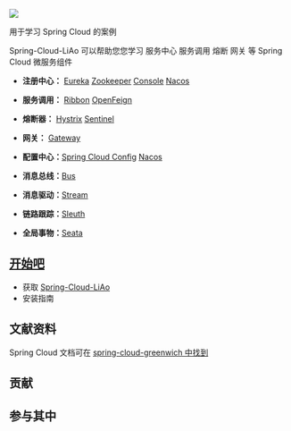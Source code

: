 ![](https://qlogo4.store.qq.com/qzone/2272963013/2272963013/30?1556440168g)

用于学习 Spring Cloud 的案例

Spring-Cloud-LiAo 可以帮助您您学习 服务中心 服务调用 熔断 网关 等 Spring Cloud 微服务组件

- **注册中心：** [Eureka](https://note.youdao.com/ynoteshare1/index.html?id=5eefa6a526e5e95b4dc3a0035016d0dc&type=notebook#/51C495699A254C2AA0074CFD65D4D9ED)	[Zookeeper](https://note.youdao.com/ynoteshare1/index.html?id=5eefa6a526e5e95b4dc3a0035016d0dc&type=notebook#/63B998CE25E4444BA4EADC9C6EACD798)	[Console](https://note.youdao.com/ynoteshare1/index.html?id=5eefa6a526e5e95b4dc3a0035016d0dc&type=notebook#/71BA48C5C4F84787AC57411820E2DED5)	[Nacos](https://note.youdao.com/ynoteshare1/index.html?id=5eefa6a526e5e95b4dc3a0035016d0dc&type=notebook#/DAC5B1B62D164F5DB03F2EEDB44376E6)

- **服务调用：** [Ribbon](https://note.youdao.com/ynoteshare1/index.html?id=5eefa6a526e5e95b4dc3a0035016d0dc&type=notebook#/BFE6B18F43094D31B4D5FF548DF4408A)	[OpenFeign](https://note.youdao.com/ynoteshare1/index.html?id=5eefa6a526e5e95b4dc3a0035016d0dc&type=notebook#/85E41ECAA88647D196445514B7CDAFDF)
- **熔断器：** [Hystrix](https://note.youdao.com/ynoteshare1/index.html?id=5eefa6a526e5e95b4dc3a0035016d0dc&type=notebook#/619CDA764A634CC5A9292645B065156C)	[Sentinel](https://note.youdao.com/ynoteshare1/index.html?id=5eefa6a526e5e95b4dc3a0035016d0dc&type=notebook#/55269410A8364FA5B66FCA39E55872E0)
- **网关：** [Gateway](https://note.youdao.com/ynoteshare1/index.html?id=5eefa6a526e5e95b4dc3a0035016d0dc&type=notebook#/CB49CF8F274646CE950DB3CEBFE9927D)
- **配置中心：**[Spring Cloud Config](https://note.youdao.com/ynoteshare1/index.html?id=5eefa6a526e5e95b4dc3a0035016d0dc&type=notebook#/0CD029DFEEE6410ABBFBD13EA64B7E1F)	[Nacos](https://note.youdao.com/ynoteshare1/index.html?id=5eefa6a526e5e95b4dc3a0035016d0dc&type=notebook#/DAC5B1B62D164F5DB03F2EEDB44376E6)
- **消息总线：**[Bus](https://note.youdao.com/ynoteshare1/index.html?id=5eefa6a526e5e95b4dc3a0035016d0dc&type=notebook#/4B1F783DE51D4F3BA2C4A59EDA60131D)
- **消息驱动：**[Stream](https://note.youdao.com/ynoteshare1/index.html?id=5eefa6a526e5e95b4dc3a0035016d0dc&type=notebook#/DECD9C8B40A74A4CB01CBDBE9ECA5C1A)
- **链路跟踪：**[Sleuth](https://note.youdao.com/ynoteshare1/index.html?id=5eefa6a526e5e95b4dc3a0035016d0dc&type=notebook#/36D94E7AE004413494A76F16E43E3508)
- **全局事物：**[Seata](https://note.youdao.com/ynoteshare1/index.html?id=5eefa6a526e5e95b4dc3a0035016d0dc&type=notebook#/16371BCC6A9D40B4ACA37A08162DB713)



## [开始吧](https://note.youdao.com/ynoteshare1/index.html?id=5eefa6a526e5e95b4dc3a0035016d0dc&type=notebook#/1151F3BCA1DA483C80C6E0F266329501)



- 获取 [Spring-Cloud-LiAo](https://github.com/LiAo-One/spring-cloud-liao)
- 安装指南



## 文献资料

Spring Cloud 文档可在 [spring-cloud-greenwich 中找到](https://www.springcloud.cc/spring-cloud-greenwich.html)



## 贡献



## 参与其中



